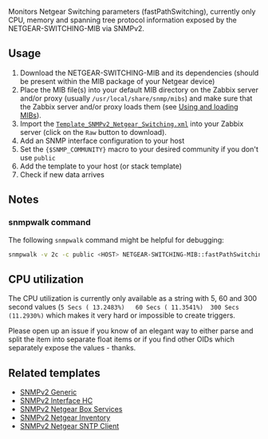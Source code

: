 Monitors Netgear Switching parameters (fastPathSwitching), currently only CPU,
memory and spanning tree protocol information exposed by the
NETGEAR-SWITCHING-MIB via SNMPv2.

## Usage
1. Download the NETGEAR-SWITCHING-MIB and its dependencies (should be present
   within the MIB package of your Netgear device) 
2. Place the MIB file(s) into your default MIB directory on the Zabbix server
   and/or proxy (usually `/usr/local/share/snmp/mibs`) and make sure that the
   Zabbix server and/or proxy loads them (see [Using and loading
   MIBs](http://www.net-snmp.org/wiki/index.php/TUT:Using_and_loading_MIBS)).
3. Import the
   [`Template_SNMPv2_Netgear_Switching.xml`](Template_SNMPv2_Netgear_Switching.xml)
   into your Zabbix server (click on the `Raw` button to download).
4. Add an SNMP interface configuration to your host
5. Set the `{$SNMP_COMMUNITY}` macro to your desired community if you don't use
   `public`
6. Add the template to your host (or stack template)
7. Check if new data arrives

## Notes
### snmpwalk command
The following `snmpwalk` command might be helpful for debugging:
```bash
snmpwalk -v 2c -c public <HOST> NETGEAR-SWITCHING-MIB::fastPathSwitching
```

## CPU utilization
The CPU utilization is currently only available as a string with 5, 60 and 300
second values (`5 Secs ( 13.2483%)   60 Secs ( 11.3541%)  300 Secs (11.2930%)`
which makes it very hard or impossible to create triggers.

Please open up an issue if you know of an elegant way to either parse and split
the item into separate float items or if you find other OIDs which separately
expose the values - thanks.

## Related templates
* [SNMPv2 Generic](../SNMPv2_Generic)
* [SNMPv2 Interface HC](../SNMPv2_Interface_HC)
* [SNMPv2 Netgear Box Services](../SNMPv2_Netgear_Box_Services)
* [SNMPv2 Netgear Inventory](../SNMPv2_Netgear_Inventory)
* [SNMPv2 Netgear SNTP Client](../SNMPv2_Netgear_SNTP_CLIENT)
